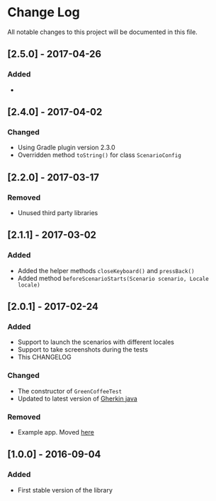 # Change Log
All notable changes to this project will be documented in this file.

## [2.5.0] - 2017-04-26
### Added
-  

## [2.4.0] - 2017-04-02
### Changed
- Using Gradle plugin version 2.3.0
- Overridden method `toString()` for class `ScenarioConfig` 

## [2.2.0] - 2017-03-17
### Removed
- Unused third party libraries

## [2.1.1] - 2017-03-02
### Added
- Added the helper methods `closeKeyboard()` and `pressBack()`
- Added method `beforeScenarioStarts(Scenario scenario, Locale locale)`

## [2.0.1] - 2017-02-24
### Added
- Support to launch the scenarios with different locales
- Support to take screenshots during the tests
- This CHANGELOG

### Changed
- The constructor of `GreenCoffeeTest`
- Updated to latest version of [Gherkin java](https://github.com/cucumber/gherkin-java)

### Removed
- Example app. Moved [here](https://github.com/vndly/green-coffee-example)

## [1.0.0] - 2016-09-04
### Added
- First stable version of the library